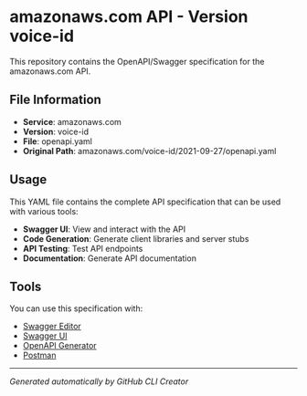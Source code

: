 # amazonaws.com API - Version voice-id

This repository contains the OpenAPI/Swagger specification for the amazonaws.com API.

## File Information

- **Service**: amazonaws.com
- **Version**: voice-id
- **File**: openapi.yaml
- **Original Path**: amazonaws.com/voice-id/2021-09-27/openapi.yaml

## Usage

This YAML file contains the complete API specification that can be used with various tools:

- **Swagger UI**: View and interact with the API
- **Code Generation**: Generate client libraries and server stubs
- **API Testing**: Test API endpoints
- **Documentation**: Generate API documentation

## Tools

You can use this specification with:

- [Swagger Editor](https://editor.swagger.io/)
- [Swagger UI](https://swagger.io/tools/swagger-ui/)
- [OpenAPI Generator](https://openapi-generator.tech/)
- [Postman](https://www.postman.com/)

---

*Generated automatically by GitHub CLI Creator*
